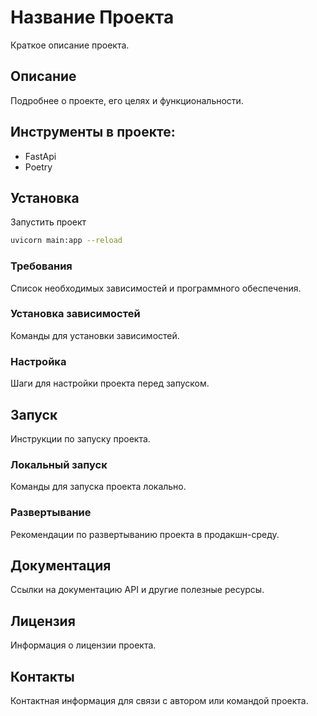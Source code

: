 # Название Проекта

Краткое описание проекта.

## Описание

Подробнее о проекте, его целях и функциональности.

## Инструменты в проекте:
* FastApi
* Poetry


## Установка

Запустить проект
```bash
uvicorn main:app --reload

```

### Требования

Список необходимых зависимостей и программного обеспечения.

### Установка зависимостей

Команды для установки зависимостей.

### Настройка

Шаги для настройки проекта перед запуском.

## Запуск

Инструкции по запуску проекта.

### Локальный запуск

Команды для запуска проекта локально.

### Развертывание

Рекомендации по развертыванию проекта в продакшн-среду.

## Документация

Ссылки на документацию API и другие полезные ресурсы.

## Лицензия

Информация о лицензии проекта.

## Контакты

Контактная информация для связи с автором или командой проекта.